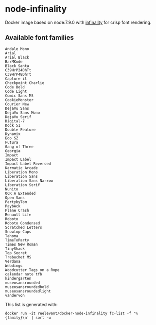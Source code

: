 # node-infinality

Docker image based on node:7.9.0 with [infinality](https://bohoomil.com/) for crisp font rendering.

## Available font families

    Andale Mono
    Arial
    Arial Black
    BarMKode
    Black Santa
    C39HrP24DhTt
    C39HrP48DhTt
    Capture it
    Checkpoint Charlie
    Code Bold
    Code Light
    Comic Sans MS
    CookieMonster
    Courier New
    DejaVu Sans
    DejaVu Sans Mono
    DejaVu Serif
    Digital-7
    Dock 51
    Double Feature
    Dynamix
    Edo SZ
    Futura
    Gang of Three
    Georgia
    Impact
    Impact Label
    Impact Label Reversed
    Karmatic Arcade
    Liberation Mono
    Liberation Sans
    Liberation Sans Narrow
    Liberation Serif
    Nunito
    OCR A Extended
    Open Sans
    PartybyTom
    PaybAck
    Plane Crash
    Renault Life
    Roboto
    Roboto Condensed
    Scratched Letters
    Snowtop Caps
    Tahoma
    TimeToParty
    Times New Roman
    TinyShack
    Top Secret
    Trebuchet MS
    Verdana
    Webdings
    Woodcutter Tags on a Rope
    calendar note tfb
    kindergarten
    museosansrounded
    museosansroundedbold
    museosansroundedlight
    vandervon

This list is generated with:

    docker run -it reelevant/docker-node-infinality fc-list -f '%{family}\n' | sort -u


